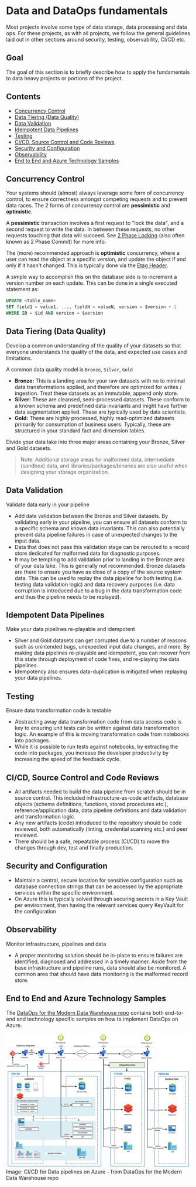 # Data and DataOps fundamentals

Most projects involve some type of data storage, data processing and data ops. For these projects, as with all projects, we follow the general guidelines laid out in other sections around security, testing, observability, CI/CD etc.

## Goal

The goal of this section is to briefly describe how to apply the fundamentals to data heavy projects or portions of the project.

## Contents

- [Concurrency Control](#concurrency-control)
- [Data Tiering (Data Quality)](#data-tiering-data-quality)
- [Data Validation](#data-validation)
- [Idempotent Data Pipelines](#idempotent-data-pipelines)
- [Testing](#testing)
- [CI/CD, Source Control and Code Reviews](#cicd-source-control-and-code-reviews)
- [Security and Configuration](#security-and-configuration)
- [Observability](#observability)
- [End to End and Azure Technology Samples](#end-to-end-and-azure-technology-samples)

## Concurrency Control

Your systems should (almost) always leverage some form of concurrency control, to ensure correctness amongst competing requests and to prevent data races. The 2 forms of concurrency control are **pessimistic** and **optimistic**.

A **pessimistic** transaction involves a first request to "lock the data", and a second request to write the data. In between these requests, no other requests touching that data will succeed. See [2 Phase Locking](https://en.wikipedia.org/wiki/Two-phase_locking) (also often known as 2 Phase Commit) for more info.

The (more) recommended approach is **optimistic** concurrency, where a user can read the object at a specific version, and update the object if and only if it hasn't changed. This is typically done via the [Etag Header](https://en.wikipedia.org/wiki/HTTP_ETag).

A simple way to accomplish this on the database side is to increment a version number on each update. This can be done in a single executed statement as:

```SQL
UPDATE <table_name>
SET field1 = value1, ..., fieldN = valueN, version = $version + 1
WHERE ID = $id AND version = $version
```

## Data Tiering (Data Quality)

Develop a common understanding of the quality of your datasets so that everyone understands the quality of the data, and expected use cases and limitations.

A common data quality model is `Bronze`, `Silver`, `Gold`

- **Bronze:** This is a landing area for your raw datasets with no to minimal data transformations applied, and therefore are optimized for writes / ingestion. Treat these datasets as an immutable, append only store.
- **Silver:** These are cleansed, semi-processed datasets. These conform to a known schema and predefined data invariants and might have further data augmentation applied. These are typically used by data scientists.
- **Gold:** These are highly processed, highly read-optimized datasets primarily for consumption of business users. Typically, these are structured in your standard fact and dimension tables.

Divide your data lake into three major areas containing your Bronze, Silver and Gold datasets.

> Note: Additional storage areas for malformed data, intermediate (sandbox) data, and libraries/packages/binaries are also useful when designing your storage organization.

## Data Validation

Validate data early in your pipeline

- Add data validation between the Bronze and Silver datasets. By validating early in your pipeline, you can ensure all datasets conform to a specific schema and known data invariants. This can also potentially prevent data pipeline failures in case of unexpected changes to the input data.
- Data that does not pass this validation stage can be rerouted to a record store dedicated for malformed data for diagnostic purposes.
- It may be tempting to add validation prior to landing in the Bronze area of your data lake. This is generally not recommended. Bronze datasets are there to ensure you have as close of a copy of the source system data. This can be used to replay the data pipeline for both testing (i.e. testing data validation logic) and data recovery purposes (i.e. data corruption is introduced due to a bug in the data transformation code and thus the pipeline needs to be replayed).

## Idempotent Data Pipelines

Make your data pipelines re-playable and idempotent

- Silver and Gold datasets can get corrupted due to a number of reasons such as unintended bugs, unexpected input data changes, and more. By making data pipelines re-playable and idempotent, you can recover from this state through deployment of code fixes, and re-playing the data pipelines.
- Idempotency also ensures data-duplication is mitigated when replaying your data pipelines.

## Testing

Ensure data transformation code is testable

- Abstracting away data transformation code from data access code is key to ensuring unit tests can be written against data transformation logic. An example of this is moving transformation code from notebooks into packages.
- While it is possible to run tests against notebooks, by extracting the code into packages, you increase the developer productivity by increasing the speed of the feedback cycle.

## CI/CD, Source Control and Code Reviews

- All artifacts needed to build the data pipeline from scratch should be in source control. This included infrastructure-as-code artifacts, database objects (schema definitions, functions, stored procedures etc.), reference/application data, data pipeline definitions and data validation and transformation logic.
- Any new artifacts (code) introduced to the repository should be code reviewed, both automatically (linting, credential scanning etc.) and peer reviewed.
- There should be a safe, repeatable process (CI/CD) to move the changes through dev, test and finally production.

## Security and Configuration

- Maintain a central, secure location for sensitive configuration such as database connection strings that can be accessed by the appropriate services within the specific environment.
- On Azure this is typically solved through securing secrets in a Key Vault per environment, then having the relevant services query KeyVault for the configuration

## Observability

Monitor infrastructure, pipelines and data

- A proper monitoring solution should be in-place to ensure failures are identified, diagnosed and addressed in a timely manner. Aside from the base infrastructure and pipeline runs, data should also be monitored. A common area that should have data monitoring is the malformed record store.

## End to End and Azure Technology Samples

The [DataOps for the Modern Data Warehouse repo](https://github.com/Azure-Samples/modern-data-warehouse-dataops) contains both end-to-end and technology specific samples on how to implement DataOps on Azure.

![CI/CD](CI_CD_process.png?raw=true "CI/CD")
Image: CI/CD for Data pipelines on Azure - from DataOps for the Modern Data Warehouse repo
